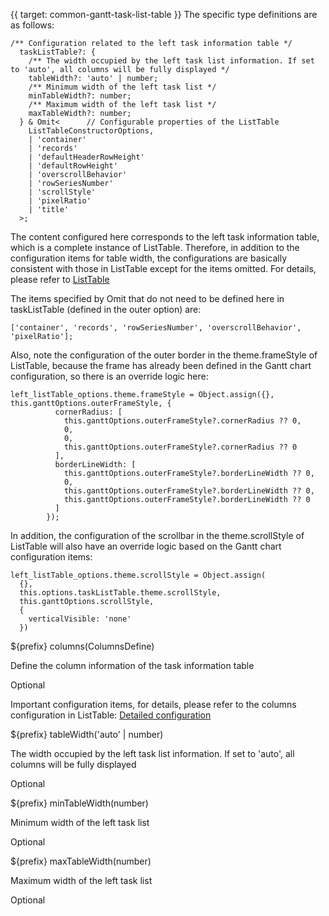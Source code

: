{{ target: common-gantt-task-list-table }}
The specific type definitions are as follows:
```
/** Configuration related to the left task information table */
  taskListTable?: {
    /** The width occupied by the left task list information. If set to 'auto', all columns will be fully displayed */
    tableWidth?: 'auto' | number;
    /** Minimum width of the left task list */
    minTableWidth?: number;
    /** Maximum width of the left task list */
    maxTableWidth?: number;
  } & Omit<      // Configurable properties of the ListTable
    ListTableConstructorOptions,
    | 'container'
    | 'records'
    | 'defaultHeaderRowHeight'
    | 'defaultRowHeight'
    | 'overscrollBehavior'
    | 'rowSeriesNumber'
    | 'scrollStyle'
    | 'pixelRatio'
    | 'title'
  >;
```
The content configured here corresponds to the left task information table, which is a complete instance of ListTable. Therefore, in addition to the configuration items for table width, the configurations are basically consistent with those in ListTable except for the items omitted. For details, please refer to [ListTable](./ListTable)

The items specified by Omit that do not need to be defined here in taskListTable (defined in the outer option) are:
```
['container', 'records', 'rowSeriesNumber', 'overscrollBehavior', 'pixelRatio'];
```

Also, note the configuration of the outer border in the theme.frameStyle of ListTable, because the frame has already been defined in the Gantt chart configuration, so there is an override logic here:
```
left_listTable_options.theme.frameStyle = Object.assign({}, this.ganttOptions.outerFrameStyle, {
          cornerRadius: [
            this.ganttOptions.outerFrameStyle?.cornerRadius ?? 0,
            0,
            0,
            this.ganttOptions.outerFrameStyle?.cornerRadius ?? 0
          ],
          borderLineWidth: [
            this.ganttOptions.outerFrameStyle?.borderLineWidth ?? 0,
            0,
            this.ganttOptions.outerFrameStyle?.borderLineWidth ?? 0,
            this.ganttOptions.outerFrameStyle?.borderLineWidth ?? 0
          ]
        });
```

In addition, the configuration of the scrollbar in the theme.scrollStyle of ListTable will also have an override logic based on the Gantt chart configuration items:

```
left_listTable_options.theme.scrollStyle = Object.assign(
  {}, 
  this.options.taskListTable.theme.scrollStyle, 
  this.ganttOptions.scrollStyle, 
  {
    verticalVisible: 'none'
  })
```

${prefix} columns(ColumnsDefine)

Define the column information of the task information table

Optional

Important configuration items, for details, please refer to the columns configuration in ListTable: [Detailed configuration](./ListTable-columns-text#cellType)

${prefix} tableWidth('auto' | number)

The width occupied by the left task list information. If set to 'auto', all columns will be fully displayed

Optional

${prefix} minTableWidth(number)

Minimum width of the left task list

Optional

${prefix} maxTableWidth(number)

Maximum width of the left task list

Optional

